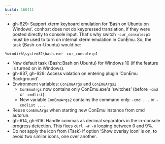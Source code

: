 ```yaml
---
build: 160411
---
```


* gh-629: Support xterm keyboard emulation for ‘Bash on Ubuntu on Windows’.
  conhost does not do keypressed translation, if they were posted directly to console input.
  That's why switch `-cur_console:p1` must be used to turn on internal xterm emulation in ConEmu.
  So, the task {Bash-on-Ubuntu} would be:

~~~
%windir%\system32\bash.exe -cur_console:p1
~~~

* New default task {Bash::Bash on Ubuntu} for Windows 10 (if the feature is turned on in Windows).
* gh-637, gh-626: Access vialation on entering plugin ‘ConEmu Background’.
* Environment variables: `ConEmuArgs` and `ConEmuArgs2`.
  * `ConEmuArgs` now contains only ConEmu.exe's ‘switches’ (before `-cmd` or `-cmdlist`).
  * New variable `ConEmuArgs2` contains the command only: `-cmd ...` or `-cmdlist ...`.
* Reuse `ConEmuArgs` when starting new ConEmu instance from cmd autorun.
* gh-614, gh-616: Handle commas as decimal separators in the in-console progress detection.
  This fixes `curl -# -O` looping between 0 and 9%.
* Do not apply the icon from {Task} if option ‘Show overlay icon’ is on, to avoid two similar icons, one over another.
